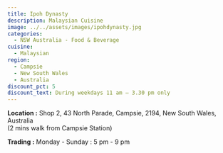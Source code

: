 ```yaml
---
title: Ipoh Dynasty
description: Malaysian Cuisine
image: ../../assets/images/ipohdynasty.jpg
categories:
  - NSW Australia - Food & Beverage
cuisine:
  - Malaysian
region:
  - Campsie
  - New South Wales
  - Australia
discount_pct: 5
discount_text: During weekdays 11 am – 3.30 pm only
---
```

**Location :** Shop 2, 43 North Parade, Campsie, 2194, New South Wales, Australia\
(2 mins walk from Campsie Station)

**Trading :** Monday - Sunday : 5 pm - 9 pm
